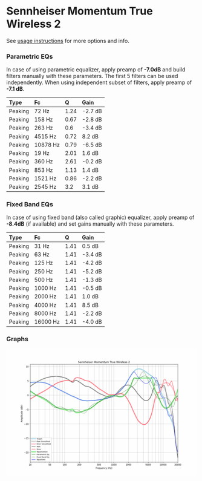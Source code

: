 # Sennheiser Momentum True Wireless 2
See [usage instructions](https://github.com/jaakkopasanen/AutoEq#usage) for more options and info.

### Parametric EQs
In case of using parametric equalizer, apply preamp of **-7.0dB** and build filters manually
with these parameters. The first 5 filters can be used independently.
When using independent subset of filters, apply preamp of **-7.1 dB**.

| Type    | Fc       |    Q | Gain    |
|:--------|:---------|:-----|:--------|
| Peaking | 72 Hz    | 1.24 | -2.7 dB |
| Peaking | 158 Hz   | 0.67 | -2.8 dB |
| Peaking | 263 Hz   | 0.6  | -3.4 dB |
| Peaking | 4515 Hz  | 0.72 | 8.2 dB  |
| Peaking | 10878 Hz | 0.79 | -6.5 dB |
| Peaking | 19 Hz    | 2.01 | 1.6 dB  |
| Peaking | 360 Hz   | 2.61 | -0.2 dB |
| Peaking | 853 Hz   | 1.13 | 1.4 dB  |
| Peaking | 1521 Hz  | 0.86 | -2.2 dB |
| Peaking | 2545 Hz  | 3.2  | 3.1 dB  |

### Fixed Band EQs
In case of using fixed band (also called graphic) equalizer, apply preamp of **-8.4dB**
(if available) and set gains manually with these parameters.

| Type    | Fc       |    Q | Gain    |
|:--------|:---------|:-----|:--------|
| Peaking | 31 Hz    | 1.41 | 0.5 dB  |
| Peaking | 63 Hz    | 1.41 | -3.4 dB |
| Peaking | 125 Hz   | 1.41 | -4.2 dB |
| Peaking | 250 Hz   | 1.41 | -5.2 dB |
| Peaking | 500 Hz   | 1.41 | -1.3 dB |
| Peaking | 1000 Hz  | 1.41 | -0.5 dB |
| Peaking | 2000 Hz  | 1.41 | 1.0 dB  |
| Peaking | 4000 Hz  | 1.41 | 8.5 dB  |
| Peaking | 8000 Hz  | 1.41 | -2.2 dB |
| Peaking | 16000 Hz | 1.41 | -4.0 dB |

### Graphs
![](./Sennheiser%20Momentum%20True%20Wireless%202.png)